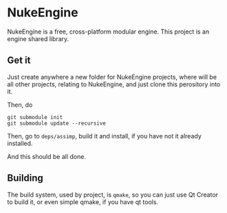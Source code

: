# NukeEngine

NukeEngine is a free, cross-platform modular engine. This project is an engine shared library.

## Get it

Just create anywhere a new folder for NukeEngine projects, where will be all other projects, relating to NukeEngine, and just clone this perository into it.

Then, do

```
git submodule init
git submodule update --recursive
```

Then, go to `deps/assimp`, build it and install, if you have not it already installed.

And this should be all done.


## Building

The build system, used by project, is `qmake`, so you can just use Qt Creator to build it, or even simple qmake, if you have qt tools.